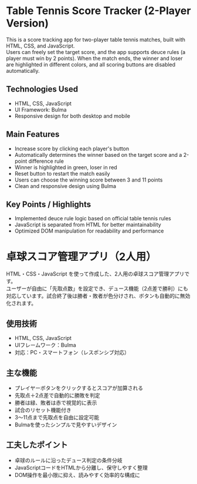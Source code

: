 # Table Tennis Score Tracker (2-Player Version)

This is a score tracking app for two-player table tennis matches, built with HTML, CSS, and JavaScript.  
Users can freely set the target score, and the app supports deuce rules (a player must win by 2 points). When the match ends, the winner and loser are highlighted in different colors, and all scoring buttons are disabled automatically.

## Technologies Used

- HTML, CSS, JavaScript
- UI Framework: Bulma
- Responsive design for both desktop and mobile

## Main Features

- Increase score by clicking each player's button
- Automatically determines the winner based on the target score and a 2-point difference rule
- Winner is highlighted in green, loser in red
- Reset button to restart the match easily
- Users can choose the winning score between 3 and 11 points
- Clean and responsive design using Bulma

## Key Points / Highlights

- Implemented deuce rule logic based on official table tennis rules
- JavaScript is separated from HTML for better maintainability
- Optimized DOM manipulation for readability and performance

# 卓球スコア管理アプリ（2人用）

HTML・CSS・JavaScript を使って作成した、2人用の卓球スコア管理アプリです。  
ユーザーが自由に「先取点数」を設定でき、デュース機能（2点差で勝利）にも対応しています。試合終了後は勝者・敗者が色分けされ、ボタンも自動的に無効化されます。

## 使用技術

- HTML, CSS, JavaScript
- UIフレームワーク：Bulma
- 対応：PC・スマートフォン（レスポンシブ対応）

## 主な機能

- プレイヤーボタンをクリックするとスコアが加算される
- 先取点＋2点差で自動的に勝敗を判定
- 勝者は緑、敗者は赤で視覚的に表示
- 試合のリセット機能付き
- 3〜11点まで先取点を自由に設定可能
- Bulmaを使ったシンプルで見やすいデザイン

## 工夫したポイント

- 卓球のルールに沿ったデュース判定の条件分岐
- JavaScriptコードをHTMLから分離し、保守しやすく整理
- DOM操作を最小限に抑え、読みやすく効率的な構成に




